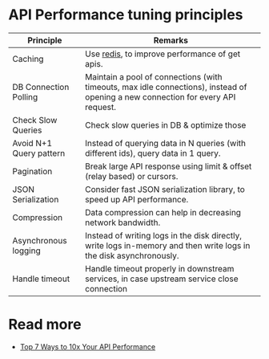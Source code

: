 # API Performance tuning principles

| Principle               | Remarks                                                                                                                          |
|-------------------------|----------------------------------------------------------------------------------------------------------------------------------|
| Caching                 | Use [redis](../1_Databases/8_Caching-InMemory-Databases/Redis/Readme.md), to improve performance of get apis.                    |
| DB Connection Polling   | Maintain a pool of connections (with timeouts, max idle connections), instead of opening a new connection for every API request. |
| Check Slow Queries      | Check slow queries in DB & optimize those                                                                                        |
| Avoid N+1 Query pattern | Instead of querying data in N queries (with different ids), query data in 1 query.                                               |
| Pagination              | Break large API response using limit & offset (relay based) or cursors.                                                          |
| JSON Serialization      | Consider fast JSON serialization library, to speed up API performance.                                                           |
| Compression             | Data compression can help in decreasing network bandwidth.                                                                       |
| Asynchronous logging    | Instead of writing logs in the disk directly, write logs in-memory and then write logs in the disk asynchronously.               |
| Handle timeout          | Handle timeout properly in downstream services, in case upstream service close connection                                        |

# Read more
- [Top 7 Ways to 10x Your API Performance](https://www.youtube.com/watch?v=zvWKqUiovAM)